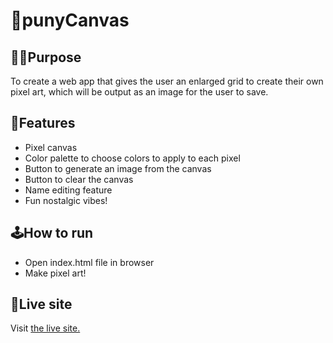 # 🎨punyCanvas

## 👩‍💻Purpose

To create a web app that gives the user an enlarged grid to create their own pixel art, which will be output as an image for the user to save.

## 💾Features

- Pixel canvas
- Color palette to choose colors to apply to each pixel
- Button to generate an image from the canvas
- Button to clear the canvas
- Name editing feature
- Fun nostalgic vibes!

## 🕹How to run

- Open index.html file in browser
- Make pixel art!

## 📡Live site

Visit [the live site.](http://www.kangacopter.com/punyCanvas/)
